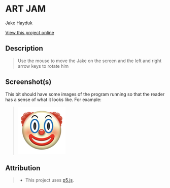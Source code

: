 # ART JAM

Jake Hayduk

[View this project online](https://jakehayduk.github.io/cart253/art-jam/)

## Description

> Use the mouse to move the Jake on the screen and the left and right arrow keys to rotate him

## Screenshot(s)

This bit should have some images of the program running so that the reader has a sense of what it looks like. For example:

> ![Image of a clown face](./assets/images/clown.png)

## Attribution

> - This project uses [p5.js](https://p5js.org).